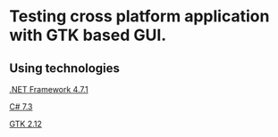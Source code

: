 # Testing cross platform application with GTK based GUI.

## Using technologies

[.NET Framework 4.7.1](https://dotnet.microsoft.com/download/visual-studio-sdks)

[C# 7.3](https://docs.microsoft.com/en-us/dotnet/csharp/whats-new/csharp-version-history)

[GTK 2.12](https://www.gtk.org)
